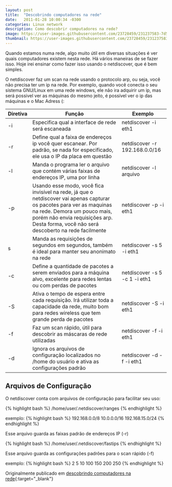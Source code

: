 ```yaml
---
layout: post
title:  "Descobrindo computadores na rede"
date:   2011-01-28 10:00:34 -0300
categories: Linux network 
description: Como descobrir computadores na rede? 
image: https://user-images.githubusercontent.com/23728459/231237583-7d5cacf2-3088-4280-93a6-222cc8468d2c.png
thumbnail: https://user-images.githubusercontent.com/23728459/231237583-7d5cacf2-3088-4280-93a6-222cc8468d2c.png
---
```


Quando estamos numa rede, algo muito útil em diversas situações é ver quais computadores existem nesta rede. Há vários maneiras de se fazer isso. Hoje irei ensinar como fazer isso usando o netdiscover, que é bem simples.

O netdiscover faz um scan na rede usando o protocolo arp, ou seja, você não precisa ter um ip na rede. Por exemplo, quando você conecta o seu sistema GNU/Linux em uma rede windows, ele não ira adquirir um ip, mas será possivel ver as máquinas do mesmo jeito, é possível ver o ip das máquinas e o Mac Adress (: 

| Diretiva      | Função | Exemplo |
| ----------- | ----------- | ----------- |
| -i |Especifica qual a interface de rede será escaneada |netdiscover -i eth1|
| -r |Define qual a faixa de endereços ip você quer escanear. Por padrão, se nada for especificado, ele usa o IP da placa em questão|	netdiscover -r 192.168.0.0/16|
| -l |Manda o programa ler o arquivo que contém várias faixas de endereços IP, uma por linha| 	netdiscover -l arquivo|
| -p |Usando esse modo, você fica invisível na rede, já que o netdiscover vai apenas capturar os pacotes para ver as maquinas na rede. Demora um pouco mais, porém não envia requisições arp. Desta forma, você não será descoberto na rede facilmente|netdiscover -p -i eth1|
|s|Manda as requisições de segundos em segundos, também é ideal para manter seu anonimato na rede|netdiscover -s 5 -i eth1|
| -c |Define a quantidade de pacotes a serem enviados para a máquina alvo, excelente para redes lentas ou com perdas de pacotes| netdiscover -s 5 -c 1 -i eth1|
| -S |Ativa o tempo de espera entre cada requisição. Irá utilizar toda a capacidade da rede, muito bom para redes wireless que tem grande perda de pacotes| 	netdiscover -S -i eth1|
|-f| 	Faz um scan rápido, útil para descobrir as máscaras de rede utilizadas 	|netdiscover -f -i eth1
|-d| 	Ignora os arquivos de configuração localizados no /home do usuário e ativa as configurações padrão| 	netdiscover -d -f -i eth1

<h2>Arquivos de Configuração</h2>

 O netdiscover conta com arquivos de configuração para facilitar seu uso:

{% highlight bash %}
  /home/user/.netdiscover/ranges
{% endhighlight %}


exemplo:
{% highlight bash %}
  192.168.0.0/8
  10.0.0.0/16
  192.168.15.0/24
{% endhighlight %}

Esse arquivo guarda as faixas padrão de endereços IP (-r)

{% highlight bash %}
  /home/user/.netdiscover/fastips
{% endhighlight %}

Esse arquivo guarda as configurações padrões para o scan rápido (-f)

exemplo:
{% highlight bash %}
  2
  5
  10
  100
  150
  200
  250
{% endhighlight %}


Originalmente publicado em [descobrindo computadores na rede]{:target="\_blank"} 

[descobrindo computadores na rede]: https://www.dicas-l.com.br/arquivo/descobrindo_computadores_da_rede.php#.ZDWNX-vMLIV
[BeautifulSoap]: https://beautiful-soup-4.readthedocs.io/en/latest/
[Quotes to Scrape]: https://quotes.toscrape.com/
[primeiro]: https://lcsvillela.github.io/nutrindo-se-da-internet-com-scrapy.html
[segundo]: https://lcsvillela.github.io/querido-diario-monitorando-governo-com-scrapy.html
[este caso que criei]: https://lcsvillela.github.io/publicando-tweet-com-python.html
[JSON]: https://pt.wikipedia.org/wiki/JSON
[Scrapy]: https://pt.wikipedia.org/wiki/Scrapy
[aqui]: https://lcsvillela.github.io/nutrindo-se-da-internet-com-scrapy.html
[spider (aranha)]: https://pt.wikipedia.org/wiki/Rastreador_web
[Americana]: https://pt.wikipedia.org/wiki/Americana
[Querido Diário]: https://queridodiario.ok.org.br/
[Open Knowledge Brasil]: https://ok.org.br/
[nesta colaboração]: https://github.com/okfn-brasil/querido-diario/issues/467
[assim ou assado, ou se é x ou y]: https://www.python.org/community/diversity/
[BeautifulSoap]: https://beautiful-soup-4.readthedocs.io/en/latest/
[Selenium]: https://selenium-python.readthedocs.io/
[vim]: https://pt.wikipedia.org/wiki/Vim
[URL]: https://pt.wikipedia.org/wiki/URL
[scrapy-splash]: https://github.com/scrapy-plugins/scrapy-splash
[processamento paralelo]: https://lcsvillela.github.io/bash-na-velocidade-da-luz.html
[explicação teórica]: https://towardsdatascience.com/web-scraping-with-scrapy-theoretical-understanding-f8639a25d9cd
[xpath]: https://pt.wikipedia.org/wiki/XPath
[vetor (array)]: https://pt.wikipedia.org/wiki/Arranjo_(computa%C3%A7%C3%A3o)
[oauth2]: https://oauth.net/2/

